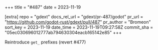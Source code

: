 +++
title = "#487"
date = 2023-11-19

[extra]
repo = "gdext"
docs_rel_url = "gdext/pr-487/godot"
pr_url = "https://github.com/godot-rust/gdext/pull/487"
pr_author = "Bromeon"
sort_key = 2023-11-19
date_time = 2023-11-19T09:27:58Z
commit_sha = "05ec030696012777ab794630304eacb165142e85"
+++

Reintroduce `get_` prefixes (revert #477)
